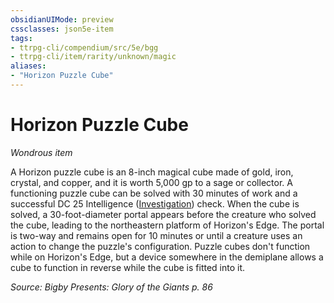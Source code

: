 ```yaml
---
obsidianUIMode: preview
cssclasses: json5e-item
tags:
- ttrpg-cli/compendium/src/5e/bgg
- ttrpg-cli/item/rarity/unknown/magic
aliases: 
- "Horizon Puzzle Cube"
---
```

# Horizon Puzzle Cube
*Wondrous item*  



A Horizon puzzle cube is an 8-inch magical cube made of gold, iron, crystal, and copper, and it is worth 5,000 gp to a sage or collector. A functioning puzzle cube can be solved with 30 minutes of work and a successful DC 25 Intelligence ([Investigation](2-Mechanics/CLI/rules/skills.md#Investigation)) check. When the cube is solved, a 30-foot-diameter portal appears before the creature who solved the cube, leading to the northeastern platform of Horizon's Edge. The portal is two-way and remains open for 10 minutes or until a creature uses an action to change the puzzle's configuration. Puzzle cubes don't function while on Horizon's Edge, but a device somewhere in the demiplane allows a cube to function in reverse while the cube is fitted into it.

*Source: Bigby Presents: Glory of the Giants p. 86*